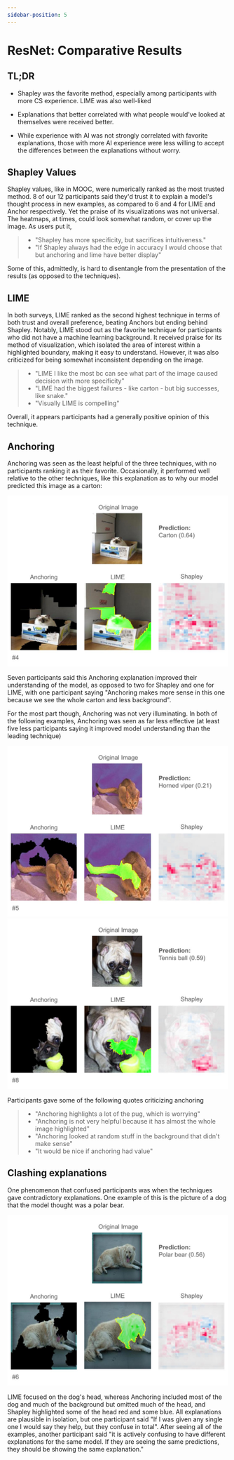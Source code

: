 ```yaml
---
sidebar-position: 5
---
```


# ResNet: Comparative Results

## TL;DR

- Shapley was the favorite method, especially among participants with more CS experience. LIME was also well-liked

- Explanations that better correlated with what people would've looked at themselves were received better.

- While experience with AI was not strongly correlated with favorite explanations, those with more AI experience were less willing to accept the differences between the explanations without worry.

## Shapley Values
Shapley values, like in MOOC, were numerically ranked as the most trusted method. 8 of our 12 participants said they'd trust it to explain a model's thought process in new examples, as compared to 6 and 4 for LIME and Anchor respectively. Yet the praise of its visualizations was not universal. The heatmaps, at times, could look somewhat random, or cover up the image. As users put it,
> - "Shapley has more specificity, but sacrifices intuitiveness."
> - "If Shapley always had the edge in accuracy I would choose that but anchoring and lime have better display"

Some of this, admittedly, is hard to disentangle from the presentation of the results (as opposed to the techniques).

## LIME
In both surveys, LIME ranked as the second highest technique in terms of both trust and overall preference, beating Anchors but ending behind Shapley. Notably, LIME stood out as the favorite technique for participants who did not have a machine learning background. It received praise for its method of visualization, which isolated the area of interest within a highlighted boundary, making it easy to understand. However, it was also criticized for being somewhat inconsistent depending on the image.
> - "LIME I like the most bc can see what part of the image caused decision with more specificity"
> - "LIME had the biggest failures - like carton - but big successes, like snake."
> - "Visually LIME is compelling"

Overall, it appears participants had a generally positive opinion of this technique.

## Anchoring
Anchoring was seen as the least helpful of the three techniques, with no participants ranking it as their favorite. Occasionally, it performed well relative to the other techniques, like this explanation as to why our model predicted this image as a carton:

![Figure H](./carton_cat-slide.jpg "An image of a cat in a box, with explanations for why it was predicted as a carton.")

Seven participants said this Anchoring explanation improved their understanding of the model, as opposed to two for Shapley and one for LIME, with one participant saying "Anchoring makes more sense in this one because we see the whole carton and less background".

For the most part though, Anchoring was not very illuminating. In both of the following examples, Anchoring was seen as far less effective (at least five less participants saying it improved model understanding than the leading technique)

![Figure B](./horned_viper-slide.jpg "An image of a cat, with explanations for why it was predicted as a horned viper")
![Figure C](./pug-slide.jpg "An image of a pug with a tennis ball, with explanations for why it was predicted as a tennis ball.")

Participants gave some of the following quotes criticizing anchoring
> - "Anchoring highlights a lot of the pug, which is worrying"
> - "Anchoring is not very helpful because it has almost the whole image highlighted"
> - "Anchoring looked at random stuff in the background that didn't make sense"
> - "It would be nice if anchoring had value"

## Clashing explanations

One phenomenon that confused participants was when the techniques gave contradictory explanations. One example of this is the picture of a dog that the model thought was a polar bear.

![Figure J](./polar_bear-slide.jpg "An image of a dog, with explanations for why it was predicted as a polar bear.")

LIME focused on the dog's head, whereas Anchoring included most of the dog and much of the background but omitted much of the head, and Shapley highlighted some of the head red and some blue. All explanations are plausible in isolation, but one participant said "If I was given any single one I would say they help, but they confuse in total". After seeing all of the examples, another participant said "it is actively confusing to have different explanations for the same model. If they are seeing the same predictions, they should be showing the same explanation."
